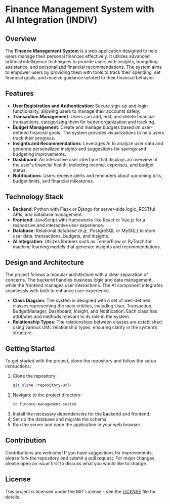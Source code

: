 # Finance Management System with AI Integration (INDIV)

## Overview

The **Finance Management System** is a web application designed to help users manage their personal finances effectively. It utilizes advanced artificial intelligence techniques to provide users with insights, budgeting assistance, and personalized financial recommendations. The system aims to empower users by providing them with tools to track their spending, set financial goals, and receive guidance tailored to their financial behavior.

## Features

- **User Registration and Authentication**: Secure sign-up and login functionality, allowing users to manage their accounts safely.
- **Transaction Management**: Users can add, edit, and delete financial transactions, categorizing them for better organization and tracking.
- **Budget Management**: Create and manage budgets based on user-defined financial goals. The system provides visualizations to help users track their progress.
- **Insights and Recommendations**: Leverages AI to analyze user data and generate personalized insights and suggestions for savings and budgeting improvements.
- **Dashboard**: An interactive user interface that displays an overview of the user's financial health, including income, expenses, and budget status.
- **Notifications**: Users receive alerts and reminders about upcoming bills, budget limits, and financial milestones.

## Technology Stack

- **Backend**: Python with Flask or Django for server-side logic, RESTful APIs, and database management.
- **Frontend**: JavaScript with frameworks like React or Vue.js for a responsive and interactive user experience.
- **Database**: Relational database (e.g., PostgreSQL or MySQL) to store user data, transactions, budgets, and insights.
- **AI Integration**: Utilizes libraries such as TensorFlow or PyTorch for machine learning models that generate insights and recommendations.

## Design and Architecture

The project follows a modular architecture with a clear separation of concerns. The backend handles business logic and data management, while the frontend manages user interactions. The AI component integrates seamlessly with both to enhance user experience.

- **Class Diagram**: The system is designed with a set of well-defined classes representing the main entities, including User, Transaction, BudgetManager, Dashboard, Insight, and Notification. Each class has attributes and methods relevant to its role in the system.
- **Relationship Types**: The relationships between classes are established using various UML relationship types, ensuring clarity in the system’s structure.

## Getting Started

To get started with the project, clone the repository and follow the setup instructions:

1. Clone the repository:
   ```bash
   git clone <repository-url>
   ```
2. Navigate to the project directory:
   ```bash
   cd finance-management-system
   ```
3. Install the necessary dependencies for the backend and frontend.
4. Set up the database and migrate the schema.
5. Run the server and open the application in your web browser.

## Contribution

Contributions are welcome! If you have suggestions for improvements, please fork the repository and submit a pull request. For major changes, please open an issue first to discuss what you would like to change.

## License

This project is licensed under the MIT License - see the [LICENSE](LICENSE) file for details.
